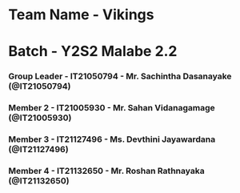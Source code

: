 
# Team Name - Vikings
# Batch - Y2S2 Malabe 2.2

### Group Leader - IT21050794 - Mr. Sachintha Dasanayake (@IT21050794) 
### Member 2 - IT21005930 - Mr. Sahan Vidanagamage (@IT21005930)
### Member 3 - IT21127496 - Ms. Devthini Jayawardana (@IT21127496)
### Member 4 - IT21132650 - Mr. Roshan Rathnayaka (@IT21132650) 
